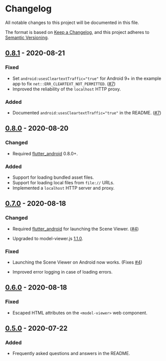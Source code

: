 # Changelog

All notable changes to this project will be documented in this file.

The format is based on [Keep a Changelog](https://keepachangelog.com/en/1.0.0/),
and this project adheres to [Semantic Versioning](https://semver.org/spec/v2.0.0.html).

## [0.8.1] - 2020-08-21

### Fixed

- Set `android:usesCleartextTraffic="true"` for Android 9+ in the example
  app to fix `net::ERR_CLEARTEXT_NOT_PERMITTED`. ([#7])
- Improved the reliability of the `localhost` HTTP proxy.

### Added

- Documented `android:usesCleartextTraffic="true"` in the README. ([#7])

## [0.8.0] - 2020-08-20

### Changed

- Required [flutter_android](https://pub.dev/packages/flutter_android)
  0.8.0+.

### Added

- Support for loading bundled asset files.
- Support for loading local files from `file://` URLs.
- Implemented a `localhost` HTTP server and proxy.

## [0.7.0] - 2020-08-18

### Changed

- Required [flutter_android](https://pub.dev/packages/flutter_android)
  for launching the Scene Viewer. ([#4])

- Upgraded to model-viewer.js
  [1.1.0](https://github.com/google/model-viewer/releases/tag/v1.1.0).

### Fixed

- Launching the Scene Viewer on Android now works. (Fixes [#4])

- Improved error logging in case of loading errors.

## [0.6.0] - 2020-08-18

### Fixed

- Escaped HTML attributes on the `<model-viewer>` web component.

## [0.5.0] - 2020-07-22

### Added

- Frequently asked questions and answers in the README.

[0.8.1]: https://github.com/drydart/model_viewer.dart/compare/0.8.0...0.8.1
[0.8.0]: https://github.com/drydart/model_viewer.dart/compare/0.7.0...0.8.0
[0.7.0]: https://github.com/drydart/model_viewer.dart/compare/0.6.0...0.7.0
[0.6.0]: https://github.com/drydart/model_viewer.dart/compare/0.5.0...0.6.0
[0.5.0]: https://github.com/drydart/model_viewer.dart/compare/0.4.0...0.5.0

[#4]:    https://github.com/drydart/model_viewer.dart/issues/4
[#7]:    https://github.com/drydart/model_viewer.dart/issues/7
